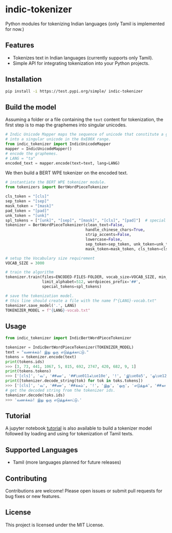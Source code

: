 # indic-tokenizer
Python modules for tokenizing Indian languages (only Tamil is implemented for now.)

## Features

- Tokenizes text in Indian languages (currently supports only Tamil).
- Simple API for integrating tokenization into your Python projects.

## Installation

```bash
pip install -i https://test.pypi.org/simple/ indic-tokenizer

```

## Build the model

Assuming a folder or a file containing the `text` content for tokenization, the first step is to map the graphemes into singular unicodes.

```python
# Indic Unicode Mapper maps the sequence of unicode that constitute a grapheme 
# into a singular unicode in the 0xE00X range.
from indic_tokenizer import IndicUnicodeMapper
mapper = IndicUnicodeMapper()
# encode the graphemes.
# LANG = "ta"
encoded_text = mapper.encode(text=text, lang=LANG)
```

We then build a BERT WPE tokenizer on the encoded text.

```python
# instantiate the BERT WPE tokenizer module.
from tokenizers import BertWordPieceTokenizer

cls_token = "[cls]"
sep_token = "[sep]"
mask_token = "[mask]"
pad_token = "[pad]"
unk_token = "[unk]"
spl_tokens = ["[unk]", "[sep]", "[mask]", "[cls]", "[pad]"]  # special tokens
tokenizer = BertWordPieceTokenizer(clean_text=False, 
                                   handle_chinese_chars=True, 
                                   strip_accents=False,
                                   lowercase=False,
                                   sep_token=sep_token, unk_token=unk_token, 
                                   mask_token=mask_token, cls_token=cls_token, pad_token=pad_token)

# setup the Vocabulary size requirement
VOCAB_SIZE = 3000

# train the algorithm
tokenizer.train(files=ENCODED-FILES-FOLDER, vocab_size=VOCAB_SIZE, min_frequency=2,
                limit_alphabet=512, wordpieces_prefix='##',
                special_tokens=spl_tokens)

# save the tokenization model.
# this line should create a file with the name f"{LANG}-vocab.txt"
tokenizer.save_model('.', LANG)
TOKENIZER_MODEL = f"{LANG}-vocab.txt"               
```

## Usage

```python
from indic_tokenizer import IndicBertWordPieceTokenizer

tokenizer = IndicBertWordPieceTokenizer(TOKENIZER_MODEL)
text = "வணக்கம்! இது ஒரு எடுத்துக்காட்டு."
tokens = tokenizer.encode(text)
print(tokens.ids)
>>> [3, 73, 441, 1067, 5, 815, 692, 2747, 420, 682, 9, 1]
print(tokens.tokens)
>>> ['[cls]', 'வ', '##ண', '##\ue011க\ue10e', '!', 'இ\ue0a5', 'ஒ\ue12f', 'எ\ue077\ue0b2\ue0a5\ue011', '##\ue001', '##\ue084\ue077', '.', '[sep]']
print([tokenizer.decode_string(tok) for tok in toks.tokens])
>>> ['[cls]', 'வ', '##ண', '##க்கம்', '!', 'இது', 'ஒரு', 'எடுத்துக்', '##கா', '##ட்டு', '.', '[sep]']
# get the decoded string from the tokenizer ids.
tokenizer.decode(toks.ids)
>>> 'வணக்கம்! இது ஒரு எடுத்துக்காட்டு.'
```

## Tutorial

A jupyter notebook [tutorial](https://github.com/sudarsun/indic-tokenizer/blob/main/tutorial.ipynb) is also available to build a tokenizer model followed by loading and using for tokenization of Tamil texts.

## Supported Languages

- Tamil (more languages planned for future releases)

## Contributing

Contributions are welcome! Please open issues or submit pull requests for bug fixes or new features.

## License

This project is licensed under the MIT License.

